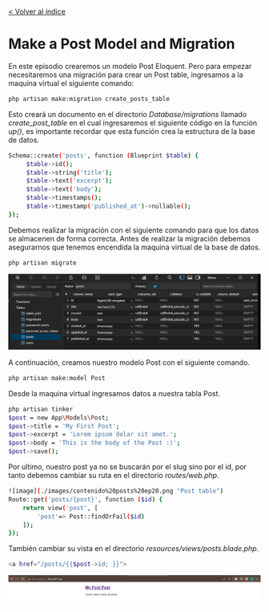 [< Volver al índice](/docs/readme.md)

# Make a Post Model and Migration

En este episodio crearemos un modelo Post Eloquent. Pero para empezar necesitaremos una migración para crear un Post table, ingresamos a la maquina virtual el siguiente comando: 

```bash
php artisan make:migration create_posts_table
```
Esto creará un documento en el directorio *Database/migrations* llamado *create_post_table* en el cual ingresaremos el siguiente código en la función *up()*, es importante recordar que esta función crea la estructura de la base de datos. 
```bash
Schema::create('posts', function (Blueprint $table) {
     $table->id();
     $table->string('title');
     $table->text('excerpt');
     $table->text('body');
     $table->timestamps();
     $table->timestamp('published_at')->nullable();
});
```
Debemos realizar la migración con el siguiente comando para que los datos se almacenen de forma correcta. Antes de realizar la migración debemos asegurarnos que tenemos encendida la maquina virtual de la base de datos. 
```bash
php artisan migrate
```

![image](./images/post%20table%20created%20ep20.png "Post table")

A continuación, creamos nuestro modelo Post con el siguiente comando. 
```bash
php artisan make:model Post
```
Desde la maquina virtual ingresamos datos a nuestra tabla Post. 
```bash
php artisan tinker
$post = new App\Models\Post;
$post->title = 'My First Post';
$post->excerpt = 'Lorem ipsum dolar sit amet.';
$post->body = 'This is the body of the Post :)';
$post->save();
```
Por ultimo, nuestro post ya no se buscarán por el slug sino por el id, por tanto debemos cambiar su ruta en el directorio *routes/web.php*.
```bash
![image](./images/contenido%20posts%20ep20.png "Post table")
Route::get('posts/{post}', function ($id) {
    return view('post', [
        'post'=> Post::findOrFail($id)
    ]);
});
```
También cambiar su vista en el directorio *resources/views/posts.blade.php*.
```bash
<a href="/posts/{{$post->id; }}">
```

![image](./images/my%20first%20post%20web%20ep20.png "Web posts")